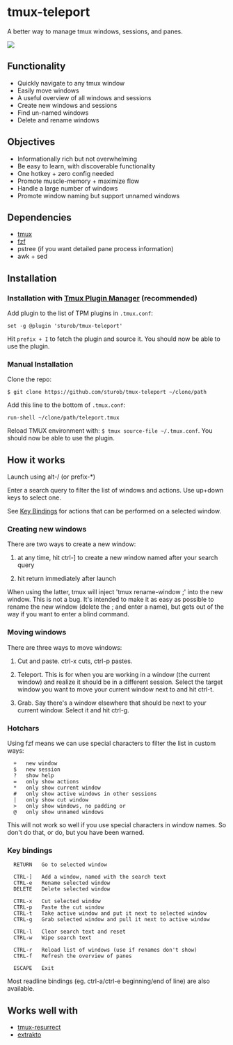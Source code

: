 # tmux-teleport

A better way to manage tmux windows, sessions, and panes.

<img src="shot.png">

## Functionality

- Quickly navigate to any tmux window
- Easily move windows
- A useful overview of all windows and sessions
- Create new windows and sessions
- Find un-named windows
- Delete and rename windows


## Objectives

- Informationally rich but not overwhelming
- Be easy to learn, with discoverable functionality
- One hotkey + zero config needed
- Promote muscle-memory + maximize flow
- Handle a large number of windows
- Promote window naming but support unnamed windows


## Dependencies

- [tmux](https://github.com/tmux/tmux)
- [fzf](https://github.com/junegunn/fzf)
- pstree (if you want detailed pane process information)
- awk + sed


## Installation

### Installation with [Tmux Plugin Manager](https://github.com/tmux-plugins/tpm) (recommended)

Add plugin to the list of TPM plugins in `.tmux.conf`:

    set -g @plugin 'sturob/tmux-teleport'

Hit `prefix + I` to fetch the plugin and source it. You should now be able to
use the plugin.

### Manual Installation

Clone the repo:

    $ git clone https://github.com/sturob/tmux-teleport ~/clone/path

Add this line to the bottom of `.tmux.conf`:

    run-shell ~/clone/path/teleport.tmux

Reload TMUX environment with: `$ tmux source-file ~/.tmux.conf`.
You should now be able to use the plugin.


## How it works

Launch using alt-/ (or prefix-\*)

Enter a search query to filter the list of windows and actions. Use up+down keys to select one.

See [Key Bindings](#key-bindings) for actions that can be performed on a selected window.


### Creating new windows

There are two ways to create a new window:

1. at any time, hit ctrl-] to create a new window named after your search query

2. hit return immediately after launch

When using the latter, tmux will inject 'tmux rename-window ;' into the new window. This is not a bug. It's intended to make it as easy as possible to rename the new window (delete the ; and enter a name), but gets out of the way if you want to enter a blind command.


### Moving windows

There are three ways to move windows:

1. Cut and paste. ctrl-x cuts, ctrl-p pastes.

2. Teleport. This is for when you are working in a window (the current window) and realize it should be in a different session. Select the target window you want to move your current window next to and hit ctrl-t.

3. Grab. Say there's a window elsewhere that should be next to your current window. Select it and hit ctrl-g.


### Hotchars

Using fzf means we can use special characters to filter the list in custom ways:

	  +   new window
	  $   new session
	  ?   show help
	  =   only show actions
	  *   only show current window
	  #   only show active windows in other sessions
	  |   only show cut window
	  >   only show windows, no padding or 
	  @   only show unnamed windows

This will not work so well if you use special characters in window names. So don't do that, or do, but you have been warned.


### Key bindings

	  RETURN   Go to selected window
	
	  CTRL-]   Add a window, named with the search text
	  CTRL-e   Rename selected window
	  DELETE   Delete selected window
	
	  CTRL-x   Cut selected window
	  CTRL-p   Paste the cut window
	  CTRL-t   Take active window and put it next to selected window
	  CTRL-g   Grab selected window and pull it next to active window
	
	  CTRL-l   Clear search text and reset
	  CTRL-w   Wipe search text
	
	  CTRL-r   Reload list of windows (use if renames don't show)
	  CTRL-f   Refresh the overview of panes
	
	  ESCAPE   Exit


Most readline bindings (eg. ctrl-a/ctrl-e beginning/end of line) are also available.

<!-- ## Options -->

<!-- ### TODO -->

<!-- -	escape_exits = true -->
<!-- -	use_unicode = true -->
<!-- -	session_divs = true -->
<!-- -   histograms = true -->
<!-- -	-v force vertical -->



## Works well with

- [tmux-resurrect](https://github.com/tmux-plugins/tmux-resurrect)
- [extrakto](https://github.com/laktak/extrakto)


